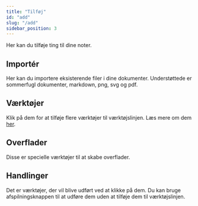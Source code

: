 ```yaml
---
title: "Tilføj"
id: "add"
slug: "/add"
sidebar_position: 3
---
```


Her kan du tilføje ting til dine noter.

## Importér

Her kan du importere eksisterende filer i dine dokumenter. Understøttede er sommerfugl dokumenter, markdown, png, svg og pdf.

## Værktøjer

Klik på dem for at tilføje flere værktøjer til værktøjslinjen. Læs mere om dem [her](tools).

## Overflader

Disse er specielle værktøjer til at skabe overflader.

## Handlinger

Det er værktøjer, der vil blive udført ved at klikke på dem. Du kan bruge afspilningsknappen til at udføre dem uden at tilføje dem til værktøjslinjen.

